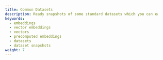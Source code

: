 ```yaml
---
title: Common Datasets
description: Ready snapshots of some standard datasets which you can easily import into Qdrant.
keywords:
  - embeddings
  - vector embeddings
  - vectors
  - precomputed embeddings
  - datasets
  - dataset snapshots
weight: 7
---
```

